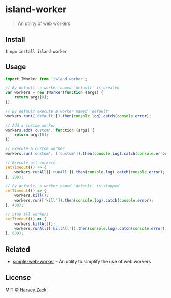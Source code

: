 # island-worker

> An utility of web workers

## Install

```
$ npm install island-worker
```

## Usage

```js
import IWorker from 'island-worker';

// By default, a worker named 'default' is created
var workers = new IWorker(function (args) {
    return args[0];
});

// By default execute a worker named 'default'
workers.run(['default']).then(console.log).catch(console.error);

// Add a custom worker
workers.add('custom', function (args) {
    return args[0];
});

// Execute a custom worker
workers.run('custom', ['custom']).then(console.log).catch(console.error);

// Execute all workers
setTimeout(() => {
    workers.runAll(['runAll']).then(console.log).catch(console.error);
}, 200);

// By default, a worker named 'default' is stopped
setTimeout(() => {
    workers.kill();
    workers.run(['kill']).then(console.log).catch(console.error);
}, 400);

// Stop all workers
setTimeout(() => {
    workers.killAll();
    workers.runAll(['killAll']).then(console.log).catch(console.error);
}, 600);
```

## Related

- [simple-web-worker](https://github.com/israelss/simple-web-worker) - An utility to simplify the use of web workers

## License

MIT © [Harvey Zack](https://www.zhw-island.com/)